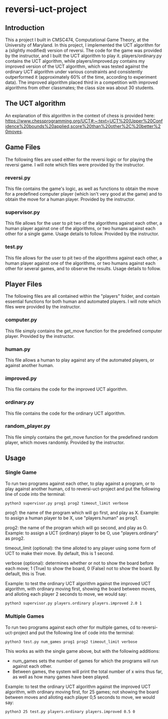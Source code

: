 # reversi-uct-project

## Introduction
This a project I built in CMSC474, Computational Game Theory, at the University of Maryland. In this project, I implemented the UCT algorithm for a (slightly modified) version of reversi. The code for the game was provided by the instructor, and I built the UCT algorithm to play it. players/ordinary.py contains the UCT algorithm, while players/improved.py contains my improved version of the UCT algorithm, which was tested against the ordinary UCT algorithm under various constraints and consistently outperformed it (approximately 60% of the time, according to experiment data). The improved algorithm placed third in a competition with improved algorithms from other classmates; the class size was about 30 students.

## The UCT algorithm
An explanation of this algorithm in the context of chess is provided here: https://www.chessprogramming.org/UCT#:~:text=UCT%20(Upper%20Confidence%20bounds%20applied,score%20than%20other%2C%20better%20moves.

## Game Files
The following files are used either for the reversi logic or for playing the reversi game. I will note which files were provided by the instructor. 

### reversi.py
This file contains the game's logic, as well as functions to obtain the move for a predefined computer player (which isn't very good at the game) and to obtain the move for a human player. Provided by the instructor.

### supervisor.py
This file allows for the user to pit two of the algorithms against each other, a human player against one of the algorithms, or two humans against each other for a single game. Usage details to follow. Provided by the instructor.

### test.py 
This file allows for the user to pit two of the algorithms against each other, a human player against one of the algorithms, or two humans against each other for several games, and to observe the results. Usage details to follow.

## Player Files
The following files are all contained within the "players" folder, and contain essential functions for both human and automated players. I will note which files were provided by the instructor.

### computer.py
This file simply contains the get_move function for the predefined computer player. Provided by the instructor.

### human.py
This file allows a human to play against any of the automated players, or against another human.

### improved.py 
This file contains the code for the improved UCT algorithm.

### ordinary.py
This file contains the code for the ordinary UCT algorithm.

### random_player.py
This file simply contains the get_move function for the predefined random player, which moves randomly. Provided by the instructor.

## Usage

### Single Game 
To run two programs against each other, to play against a program, or to play against another human, cd to reversi-uct-project and put the following line of code into the terminal:

```bash
python3 supervisor.py prog1 prog2 timeout_limit verbose
```

prog1: the name of the program which will go first, and play as X. Example: to assign a human player to be X, use "players.human" as prog1.

prog2: the name of the program which will go second, and play as O. Example: to assign a UCT (ordinary) player to be O, use "players.ordinary" as prog2.

timeout_limit (optional): the time alloted to any player using some form of UCT to make their move. By default, this is 1 second.

verbose (optional): determines whether or not to show the board before each move; 1 (True) to show the board, 0 (False) not to show the board. By default, this is True.

Example: to test the ordinary UCT algorithm against the improved UCT algorithm, with ordinary moving first, showing the board between moves, and alloting each player 2 seconds to move, we would say:

```bash
python3 supervisor.py players.ordinary players.improved 2.0 1
```

### Multiple Games
To run two programs against each other for multiple games, cd to reversi-uct-project and put the following line of code into the terminal:

```bash
python3 test.py num_games prog1 prog2 timeout_limit verbose
```

This works as with the single game above, but with the following additions: 

- num_games sets the number of games for which the programs will run against each other.
- Between games, the system will print the total number of x wins thus far, as well as how many games have been played.

Example: to test the ordinary UCT algorithm against the improved UCT algorithm, with ordinary moving first, for 25 games; not showing the board between moves and alloting each player 0,5 seconds to move, we would say:

```bash
python3 25 test.py players.ordinary players.improved 0.5 0
```

